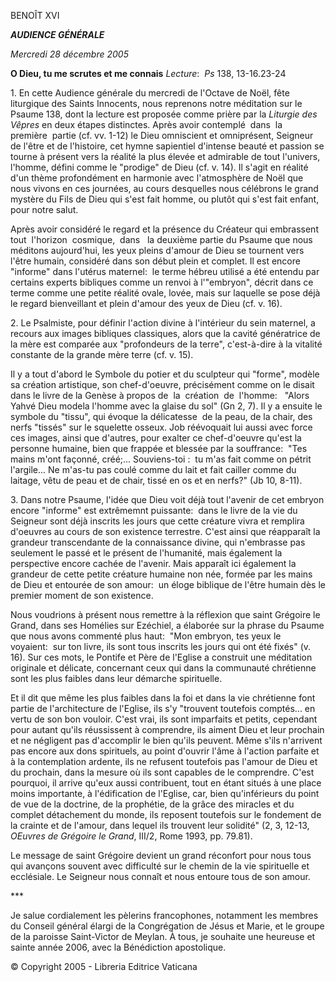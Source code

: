 BENOÎT XVI

***AUDIENCE GÉNÉRALE***

*Mercredi 28 décembre 2005*

**O Dieu, tu me scrutes et me connais** *Lecture*:  *Ps* 138, 13-16.23-24

1. En cette Audience générale du mercredi de l'Octave de Noël, fête liturgique des Saints Innocents, nous reprenons notre méditation sur le Psaume 138, dont la lecture est proposée comme prière par la *Liturgie des Vêpres* en deux étapes distinctes. Après avoir contemplé  dans  la  première  partie (cf. vv. 1-12) le Dieu omniscient et omniprésent, Seigneur de l'être et de l'histoire, cet hymne sapientiel d'intense beauté et passion se tourne à présent vers la réalité la plus élevée et admirable de tout l'univers, l'homme, défini comme le "prodige" de Dieu (cf. v. 14). Il s'agit en réalité d'un thème profondément en harmonie avec l'atmosphère de Noël que nous vivons en ces journées, au cours desquelles nous célébrons le grand mystère du Fils de Dieu qui s'est fait homme, ou plutôt qui s'est fait enfant, pour notre salut.

Après avoir considéré le regard et la présence du Créateur qui embrassent tout  l'horizon  cosmique,  dans   la deuxième partie du Psaume que nous méditons aujourd'hui, les yeux pleins d'amour de Dieu se tournent vers l'être humain, considéré dans son début plein et complet. Il est encore "informe" dans l'utérus maternel:  le terme hébreu utilisé a été entendu par certains experts bibliques comme un renvoi à l'"embryon", décrit dans ce terme comme une petite réalité ovale, lovée, mais sur laquelle se pose déjà le regard bienveillant et plein d'amour des yeux de Dieu (cf. v. 16).

2. Le Psalmiste, pour définir l'action divine à l'intérieur du sein maternel, a recours aux images bibliques classiques, alors que la cavité génératrice de la mère est comparée aux "profondeurs de la terre", c'est-à-dire à la vitalité constante de la grande mère terre (cf. v. 15).

Il y a tout d'abord le Symbole du potier et du sculpteur qui "forme", modèle sa création artistique, son chef-d'oeuvre, précisément comme on le disait dans le livre de la Genèse à propos de  la  création  de  l'homme:   "Alors Yahvé Dieu modela l'homme avec la glaise du sol" (Gn 2, 7). Il y a ensuite le symbole du "tissu", qui évoque la délicatesse  de la peau, de la chair, des nerfs "tissés" sur le squelette osseux. Job réévoquait lui aussi avec force ces images, ainsi que d'autres, pour exalter ce chef-d'oeuvre qu'est la personne humaine, bien que frappée et blessée par la souffrance:  "Tes mains m'ont façonné, créé;... Souviens-toi :  tu m'as fait comme on pétrit l'argile... Ne m'as-tu pas coulé comme du lait et fait cailler comme du laitage, vêtu de peau et de chair, tissé en os et en nerfs?" (Jb 10, 8-11).

3. Dans notre Psaume, l'idée que Dieu voit déjà tout l'avenir de cet embryon encore "informe" est extrêmemnt puissante:  dans le livre de la vie du Seigneur sont déjà inscrits les jours que cette créature vivra et remplira d'oeuvres au cours de son existence terrestre. C'est ainsi que réapparaît la grandeur transcendante de la connaissance divine, qui n'embrasse pas seulement le passé et le présent de l'humanité, mais également la perspective encore cachée de l'avenir. Mais apparaît ici également la grandeur de cette petite créature humaine non née, formée par les mains de Dieu et entourée de son amour:  un éloge biblique de l'être humain dès le premier moment de son existence.

Nous voudrions à présent nous remettre à la réflexion que saint Grégoire le Grand, dans ses Homélies sur Ezéchiel, a élaborée sur la phrase du Psaume que nous avons commenté plus haut:  "Mon embryon, tes yeux le voyaient:  sur ton livre, ils sont tous inscrits les jours qui ont été fixés" (v. 16). Sur ces mots, le Pontife et Père de l'Eglise a construit une méditation originale et délicate, concernant ceux qui dans la communauté chrétienne sont les plus faibles dans leur démarche spirituelle.

Et il dit que même les plus faibles dans la foi et dans la vie chrétienne font partie de l'architecture de l'Eglise, ils s'y "trouvent toutefois comptés... en vertu de son bon vouloir. C'est vrai, ils sont imparfaits et petits, cependant pour autant qu'ils réussissent à comprendre, ils aiment Dieu et leur prochain et ne négligent pas d'accomplir le bien qu'ils peuvent. Même s'ils n'arrivent pas encore aux dons spirituels, au point d'ouvrir l'âme à l'action parfaite et à la contemplation ardente, ils ne refusent toutefois pas l'amour de Dieu et du prochain, dans la mesure où ils sont capables de le comprendre. C'est pourquoi, il arrive qu'eux aussi contribuent, tout en étant situés à une place moins importante, à l'édification de l'Eglise, car, bien qu'inférieurs du point de vue de la doctrine, de la prophétie, de la grâce des miracles et du complet détachement du monde, ils reposent toutefois sur le fondement de la crainte et de l'amour, dans lequel ils trouvent leur solidité" (2, 3, 12-13, *OEuvres de Grégoire le Grand*, III/2, Rome 1993, pp. 79.81).

Le message de saint Grégoire devient un grand réconfort pour nous tous qui avançons souvent avec difficulté sur le chemin de la vie spirituelle et ecclésiale. Le Seigneur nous connaît et nous entoure tous de son amour.

\*\*\*

Je salue cordialement les pèlerins francophones, notamment les membres du Conseil général élargi de la Congrégation de Jésus et Marie, et le groupe de la paroisse Saint-Victor de Meylan. À tous, je souhaite une heureuse et sainte année 2006, avec la Bénédiction apostolique.

© Copyright 2005 - Libreria Editrice Vaticana